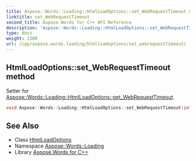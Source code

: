```yaml
---
title: Aspose::Words::Loading::HtmlLoadOptions::set_WebRequestTimeout method
linktitle: set_WebRequestTimeout
second_title: Aspose.Words for C++ API Reference
description: 'Aspose::Words::Loading::HtmlLoadOptions::set_WebRequestTimeout method. Setter for Aspose::Words::Loading::HtmlLoadOptions::get_WebRequestTimeout in C++.'
type: docs
weight: 1300
url: /cpp/aspose.words.loading/htmlloadoptions/set_webrequesttimeout/
---
```

## HtmlLoadOptions::set_WebRequestTimeout method


Setter for [Aspose::Words::Loading::HtmlLoadOptions::get_WebRequestTimeout](../get_webrequesttimeout/).

```cpp
void Aspose::Words::Loading::HtmlLoadOptions::set_WebRequestTimeout(int32_t value)
```

## See Also

* Class [HtmlLoadOptions](../)
* Namespace [Aspose::Words::Loading](../../)
* Library [Aspose.Words for C++](../../../)

